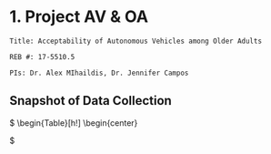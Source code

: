 # 1. Project AV & OA
  
    Title: Acceptability of Autonomous Vehicles among Older Adults
    
    REB #: 17-5510.5 
    
    PIs: Dr. Alex MIhaildis, Dr. Jennifer Campos


## Snapshot of Data Collection

$
\begin{Table}[h!]
  \begin{center}
    
$
